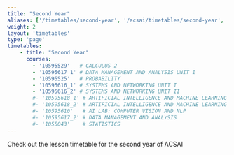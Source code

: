 ```yaml
---
title: "Second Year"
aliases: ['/timetables/second-year', '/acsai/timetables/second-year', '/30786/courses/timetables/second-year']
weight: 2
layout: 'timetables'
type: 'page'
timetables:
    - title: "Second Year"
      courses: 
        - '10595529'   # CALCULUS 2
        - '10595617_1' # DATA MANAGEMENT AND ANALYSIS UNIT I
        - '10595525'   # PROBABILITY
        - '10595616_1' # SYSTEMS AND NETWORKING UNIT I
        - '10595616_2' # SYSTEMS AND NETWORKING UNIT II
        #- '10595618_1' # ARTIFICIAL INTELLIGENCE AND MACHINE LEARNING UNIT I
        #- '10595618_2' # ARTIFICIAL INTELLIGENCE AND MACHINE LEARNING UNIT II
        #- '10595610'   # AI LAB: COMPUTER VISION AND NLP
        #- '10595617_2' # DATA MANAGEMENT AND ANALYSIS
        #- '1055043'    # STATISTICS
---
```


Check out the lesson timetable for the second year of ACSAI
